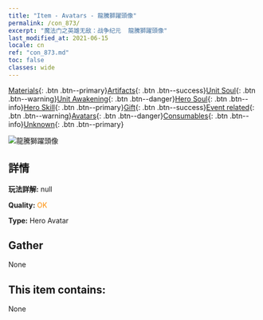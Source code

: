 ```yaml
---
title: "Item - Avatars - 龍騰獅躍頭像"
permalink: /con_873/
excerpt: "魔法门之英雄无敌：战争纪元  龍騰獅躍頭像"
last_modified_at: 2021-06-15
locale: cn
ref: "con_873.md"
toc: false
classes: wide
---
```

 [Materials](/ItemsCN/){: .btn .btn--primary}[Artifacts](/ItemsCN/Artifacts/){: .btn .btn--success}[Unit Soul](/ItemsCN/UnitSoul/){: .btn .btn--warning}[Unit Awakening](/ItemsCN/UnitAwakening/){: .btn .btn--danger}[Hero Soul](/ItemsCN/HeroSoul/){: .btn .btn--info}[Hero Skill](/ItemsCN/HeroSkill/){: .btn .btn--primary}[Gift](/ItemsCN/Gift/){: .btn .btn--success}[Event related](/ItemsCN/Events/){: .btn .btn--warning}[Avatars](/ItemsCN/Avatars/){: .btn .btn--danger}[Consumables](/ItemsCN/Consumables/){: .btn .btn--info}[Unknown](/ItemsCN/Unknown/){: .btn .btn--primary}

 ![龍騰獅躍頭像](/images/h/h_Gem4.jpg)

## 詳情
 **玩法詳解:** null

 **Quality:** <span style="color: #FF8C00">OK</span>

 **Type:** Hero Avatar

## Gather

  None

## This item contains:

  None

